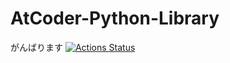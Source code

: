 # AtCoder-Python-Library
がんばります
[![Actions Status](https://github.com/michirakara/AtCoder-Python-Library/workflows/verify/badge.svg)](https://github.com/michirakara/AtCoder-Python-Library/actions)

